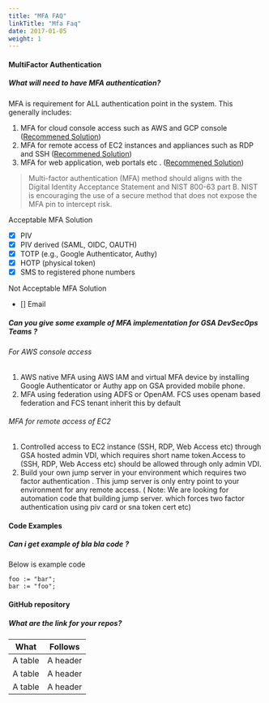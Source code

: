 ```yaml
---
title: "MFA FAQ"
linkTitle: "Mfa Faq"
date: 2017-01-05
weight: 1
---
```



#### MultiFactor Authentication

##### What will need to have MFA authentication? 

MFA is requirement for ALL authentication point in the system. This generally includes:

1. MFA for cloud console access such as AWS and GCP console ([Recommened Solution](https://gohugo.io))
2. MFA for remote access of EC2 instances and appliances such as RDP and SSH ([Recommened Solution](https://gohugo.io))
3. MFA for web application, web portals etc . ([Recommened Solution](https://gohugo.io))

> Multi-factor authentication (MFA) method should aligns with the Digital Identity Acceptance Statement and NIST 800-63 part B. NIST is encouraging the use of a secure method that does not expose the MFA pin to intercept risk. 

 Acceptable MFA Solution
- [x] PIV
- [x] PIV derived (SAML, OIDC, OAUTH)
- [x] TOTP (e.g., Google Authenticator, Authy)
- [x] HOTP (physical token)
- [x] SMS to registered phone numbers

 Not Acceptable MFA Solution
 - [] Email


##### Can you give some example of MFA implementation for GSA DevSecOps Teams ?

###### For AWS console access  

1. AWS native MFA using AWS IAM and virtual MFA device by installing Google Authenticator or Authy app on GSA provided mobile phone.
2. MFA using federation using ADFS or OpenAM. FCS uses openam based federation and FCS tenant inherit this by default

###### MFA for remote access of EC2

1. Controlled access to EC2 instance (SSH, RDP, Web Access etc) through GSA hosted admin VDI, which requires short name token.Access to (SSH, RDP, Web Access etc) should be allowed through only admin VDI.
2. Build your own jump server in your environment which requires two factor authentication . This jump server is only entry point to your environment for any remote access. ( Note: We are looking for automation code that building jump server. which forces two factor authentication using piv card or sna token cert etc) 


#### Code Examples

##### Can i get example of bla bla code ?

Below is example code

```
foo := "bar";
bar := "foo";
```

#### GitHub repository 

##### What are the link for your repos? 

| What      | Follows         |
|-----------|-----------------|
| A table   | A header        |
| A table   | A header        |
| A table   | A header        |